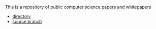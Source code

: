This is a repository of public computer science papers and whitepapers


* [directory](http://ericmoritz.github.com/comp-sci-papers)
* [source branch](https://github.com/ericmoritz/comp-sci-papers/tree/gh-pages)
